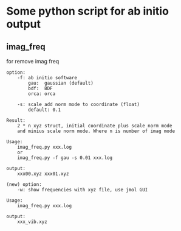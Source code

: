 # Some python script for ab initio output

## imag_freq
for remove imag freq

    option:
        -f: ab initio software
            gau:  gaussian (default)
            bdf:  BDF
            orca: orca

        -s: scale add norm mode to coordinate (float)
            default: 0.1

    Result:
        2 * n xyz struct, initial coordinate plus scale norm mode 
        and minius scale norm mode. Where n is number of imag mode

    Usage:
        imag_freq.py xxx.log
        or
        imag_freq.py -f gau -s 0.01 xxx.log

    output:
        xxx00.xyz xxx01.xyz

    (new) option:
        -w: show frequencies with xyz file, use jmol GUI

    Usage:
        imag_freq.py xxx.log

    output:
        xxx_vib.xyz

